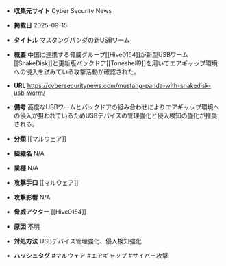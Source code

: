 - **収集元サイト**
Cyber Security News

- **掲載日**
2025-09-15

- **タイトル**
マスタングパンダの新USBワーム

- **概要**
中国に連携する脅威グループ[[Hive0154]]が新型USBワーム[[SnakeDisk]]と更新版バックドア[[Toneshell9]]を用いてエアギャップ環境への侵入を試みている攻撃活動が確認された。

- **URL**
https://cybersecuritynews.com/mustang-panda-with-snakedisk-usb-worm/

- **備考**
高度なUSBワームとバックドアの組み合わせによりエアギャップ環境への侵入が狙われているためUSBデバイスの管理強化と侵入検知の強化が推奨される。

- **分類**
[[マルウェア]]

- **組織名**
N/A

- **業種**
N/A

- **攻撃手口**
[[マルウェア]]

- **攻撃影響**
N/A

- **脅威アクター**
[[Hive0154]]

- **原因**
不明

- **対処方法**
USBデバイス管理強化、侵入検知強化

- **ハッシュタグ**
#マルウェア #エアギャップ #サイバー攻撃
